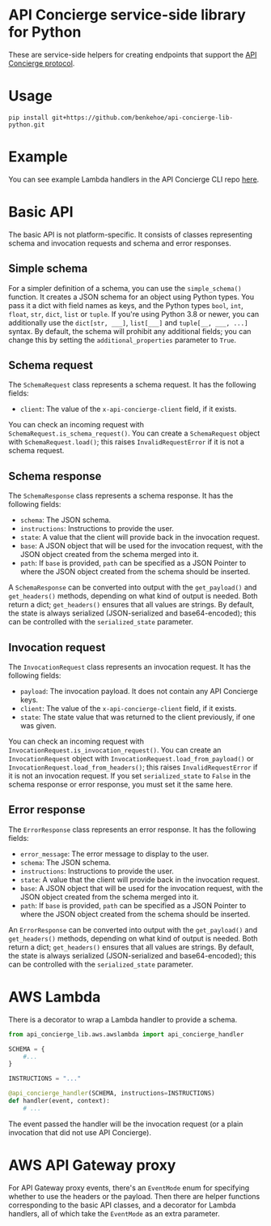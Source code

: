 # API Concierge service-side library for Python

These are service-side helpers for creating endpoints that support the [API Concierge protocol](https://github.com/benkehoe/api-concierge-cli/blob/main/docs/protocol.md).

# Usage

```
pip install git+https://github.com/benkehoe/api-concierge-lib-python.git
```

# Example
You can see example Lambda handlers in the API Concierge CLI repo [here](https://github.com/benkehoe/api-concierge-cli/blob/main/example-stack/src/handlers.py).

# Basic API

The basic API is not platform-specific.
It consists of classes representing schema and invocation requests and schema and error responses.

## Simple schema
For a simpler definition of a schema, you can use the `simple_schema()` function.
It creates a JSON schema for an object using Python types.
You pass it a dict with field names as keys, and the Python types `bool`, `int`, `float`, `str`, `dict`, `list` or `tuple`.
If you're using Python 3.8 or newer, you can additionally use the `dict[str, ___]`, `list[___]` and `tuple[__, ___, ...]` syntax.
By default, the schema will prohibit any additional fields; you can change this by setting the `additional_properties` parameter to `True`.

## Schema request
The `SchemaRequest` class represents a schema request.
It has the following fields:
* `client`: The value of the `x-api-concierge-client` field, if it exists.

You can check an incoming request with `SchemaRequest.is_schema_request()`.
You can create a `SchemaRequest` object with `SchemaRequest.load()`; this raises `InvalidRequestError` if it is not a schema request.

## Schema response
The `SchemaResponse` class represents a schema response.
It has the following fields:
* `schema`: The JSON schema.
* `instructions`: Instructions to provide the user.
* `state`: A value that the client will provide back in the invocation request.
* `base`: A JSON object that will be used for the invocation request, with the JSON object created from the schema merged into it.
* `path`: If `base` is provided, `path` can be specified as a JSON Pointer to where the JSON object created from the schema should be inserted.

A `SchemaResponse` can be converted into output with the `get_payload()` and `get_headers()` methods, depending on what kind of output is needed.
Both return a dict; `get_headers()` ensures that all values are strings.
By default, the state is always serialized (JSON-serialized and base64-encoded); this can be controlled with the `serialized_state` parameter.

## Invocation request
The `InvocationRequest` class represents an invocation request.
It has the following fields:
* `payload`: The invocation payload. It does not contain any API Concierge keys.
* `client`: The value of the `x-api-concierge-client` field, if it exists.
* `state`: The state value that was returned to the client previously, if one was given.

You can check an incoming request with `InvocationRequest.is_invocation_request()`.
You can create an `InvocationRequest` object with `InvocationRequest.load_from_payload()` or `InvocationRequest.load_from_headers()`; this raises `InvalidRequestError` if it is not an invocation request.
If you set `serialized_state` to `False` in the schema response or error response, you must set it the same here.

## Error response
The `ErrorResponse` class represents an error response.
It has the following fields:
* `error_message`: The error message to display to the user.
* `schema`: The JSON schema.
* `instructions`: Instructions to provide the user.
* `state`: A value that the client will provide back in the invocation request.
* `base`: A JSON object that will be used for the invocation request, with the JSON object created from the schema merged into it.
* `path`: If `base` is provided, `path` can be specified as a JSON Pointer to where the JSON object created from the schema should be inserted.

An `ErrorResponse` can be converted into output with the `get_payload()` and `get_headers()` methods, depending on what kind of output is needed.
Both return a dict; `get_headers()` ensures that all values are strings.
By default, the state is always serialized (JSON-serialized and base64-encoded); this can be controlled with the `serialized_state` parameter.

# AWS Lambda

There is a decorator to wrap a Lambda handler to provide a schema.

```python
from api_concierge_lib.aws.awslambda import api_concierge_handler

SCHEMA = {
    #...
}

INSTRUCTIONS = "..."

@api_concierge_handler(SCHEMA, instructions=INSTRUCTIONS)
def handler(event, context):
    # ...
```

The event passed the handler will be the invocation request (or a plain invocation that did not use API Concierge).

# AWS API Gateway proxy

For API Gateway proxy events, there's an `EventMode` enum for specifying whether to use the headers or the payload.
Then there are helper functions corresponding to the basic API classes, and a decorator for Lambda handlers, all of which take the `EventMode` as an extra parameter.
